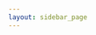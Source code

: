 ```yaml
---
layout: sidebar_page
---
```


<script>
  (async () => {
    const response = await fetch('https://api.github.com/repositories/304575824/contents/bulletin/');
    const data = await response.json();
    let htmlString = '<ul>';
    for (let file of data) {
      let filepath = ${file.path}.slice(0, -3) + '.html'
      let filename = ${file.name}
      htmlString += `<li><a href="/4m-association/${filepath}">${file.name}</a></li>`;
    }
    htmlString += '</ul>';
    document.getElementsByElementName('main')[0].innerHTML = htmlString;
  })()
</script>